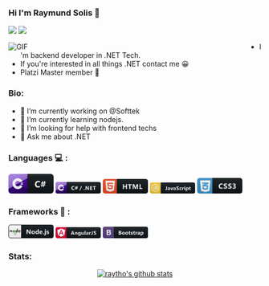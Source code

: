 ### Hi I'm Raymund Solis 👋

<!--
**raytho/raytho** is a ✨ _special_ ✨ repository because its `README.md` (this file) appears on your GitHub profile.
-->
[![](https://img.shields.io/badge/-Raymundo%20Solis-blue?style=flat-square&logo=Linkedin&logoColor=white&link=https://https://www.linkedin.com/in/raymundo-solis/)](https://www.linkedin.com/in/raymundo-solis/)
[![](https://img.shields.io/badge/-@raystarkey-%231DA1F2?style=flat-square&logo=twitter&logoColor=ffffff)](https://twitter.com/raystarkey)


<img hight="400" width="500" alt="GIF" align="left" src="https://media.giphy.com/media/BQVIkoKR5f8FW/giphy.gif">

- I'm backend developer in .NET Tech. 
- If you're interested in all things .NET contact me :grinning:
- Platzi Master member :green_heart:

### Bio: 
- 🔭 I’m currently working on @Softtek
- 🌱 I’m currently learning nodejs.
- 🤔 I’m looking for help with frontend techs
- 💬 Ask me about .NET 

### Languages :computer: :
<p align="left">
  <img src="https://raw.githubusercontent.com/MikeCodesDotNET/ColoredBadges/master/svg/dev/languages/csharp.svg" alt="csharp" width="90" hight="50">
  <img src="https://github.com/MikeCodesDotNET/ColoredBadges/raw/master/svg/dev/languages/csharp_dotnet.svg" alt="csharp_dotnet"  width="90" hight="50">
  <img src="https://github.com/MikeCodesDotNET/ColoredBadges/raw/master/svg/dev/languages/html.svg" alt="html" width="90" hight="50">
  <img src="https://github.com/MikeCodesDotNET/ColoredBadges/raw/master/svg/dev/languages/js.svg" alt="js" width="90" hight="50">
  <img src="https://github.com/MikeCodesDotNET/ColoredBadges/raw/master/svg/dev/languages/css3.svg" alt="css3" width="90" hight="50">
</p>

### Frameworks :briefcase: :
<p align="left">
  <img src="https://github.com/MikeCodesDotNET/ColoredBadges/raw/master/svg/dev/frameworks/nodejs.svg" alt="nodejs" width="90" hight="50">
  <img src="https://github.com/MikeCodesDotNET/ColoredBadges/raw/master/svg/dev/frameworks/angular.svg" alt="angular"  width="90" hight="50">
  <img src="https://github.com/MikeCodesDotNET/ColoredBadges/raw/master/svg/dev/frameworks/bootstrap.svg" alt="bootstrap" width="90" hight="50">
</p>

### Stats:
<p align="center">
  <a href="https://github.com/raytho"><img src="https://github-readme-stats.vercel.app/api?username=raytho&hide_border=true&show_icons=true" alt="raytho's github stats"></a>
</p>
